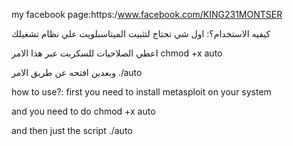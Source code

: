 
my facebook page:https:/www.facebook.com/KING231MONTSER

كيفيه الاستخدام؟:
اول شي تحتاج لتثبيت الميتاسبلويت علي نظام تشغيلك

اعطي الصلاحيات للسكربت عبر هذا الامر chmod +x auto

وبعدين افتحه عن طريق الامر ./auto 

 


how to use?:
first you need to install metasploit on your system

 and you need to do chmod +x auto

and then just the script ./auto


 
